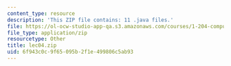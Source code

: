 ```yaml
---
content_type: resource
description: 'This ZIP file contains: 11 .java files.'
file: https://ol-ocw-studio-app-qa.s3.amazonaws.com/courses/1-204-computer-algorithms-in-systems-engineering-spring-2010/6f943c0c9f65095b2f1e499806c5ab93_lec04.zip
file_type: application/zip
resourcetype: Other
title: lec04.zip
uid: 6f943c0c-9f65-095b-2f1e-499806c5ab93
---
```

